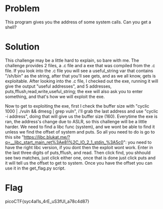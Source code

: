 # Problem
This program gives you the address of some system calls. Can you get a shell?

# Solution
This challenge may be a little hard to explain, so bare with me.
The challenge provides 2 files, a .c file and a exe that was compiled from the .c file.
If you look into the .c file you will see a useful_string var that contains "/sh/bin" as the string, after that you'll see gets, and as we all know,
gets is exploitable. After looking into the .c file, I checked out the exe, running it will give the output "useful addresses", and 5 addresses, puts,fflush,read,write,useful_string;
the exe will also ask you to enter something, and that's how we will exploit the exe.

Now to get to exploiting the exe, first I check the buffer size with "cyclic 1000 | ./vuln && dmesg | grep vuln", i'll grab the last address and use "cyclic -i address", doing that will give us 
the buffer size (160). Everytime the exe is ran, the address's change due to ASLR, so this challenge will be a little harder. We need to find a libc func (system), and we wont be able to find it unless we find the offset of system and puts. So all you need to do is go to this site "https://libc.blukat.me/?q=__libc_start_main_ret%3Ae81%2C_IO_2_1_stdin_%3A5c0": you need to have the right libc version, if you dont then the exploit wont work. Enter in the last three digits of
puts,fflush, and read. Then click find, you shhould see two matches, just click either one, once that is done just click puts and it will tell us the offset to get to system. Once you have the offset you can use it in the get_flag.py script.


# Flag
picoCTF{syc4al1s_4rE_uS3fUl_a78c4d87}
